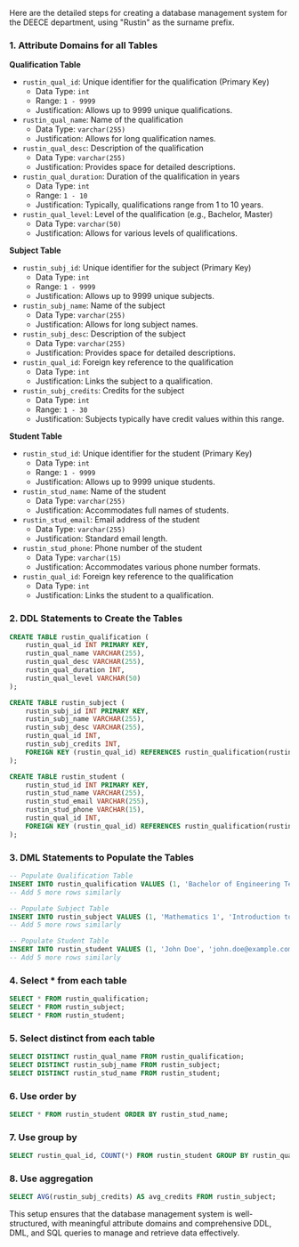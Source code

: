 Here are the detailed steps for creating a database management system for the DEECE department, using "Rustin" as the surname prefix.

### 1. Attribute Domains for all Tables

**Qualification Table**
- `rustin_qual_id`: Unique identifier for the qualification (Primary Key)
  - Data Type: `int`
  - Range: `1 - 9999`
  - Justification: Allows up to 9999 unique qualifications.
- `rustin_qual_name`: Name of the qualification
  - Data Type: `varchar(255)`
  - Justification: Allows for long qualification names.
- `rustin_qual_desc`: Description of the qualification
  - Data Type: `varchar(255)`
  - Justification: Provides space for detailed descriptions.
- `rustin_qual_duration`: Duration of the qualification in years
  - Data Type: `int`
  - Range: `1 - 10`
  - Justification: Typically, qualifications range from 1 to 10 years.
- `rustin_qual_level`: Level of the qualification (e.g., Bachelor, Master)
  - Data Type: `varchar(50)`
  - Justification: Allows for various levels of qualifications.

**Subject Table**
- `rustin_subj_id`: Unique identifier for the subject (Primary Key)
  - Data Type: `int`
  - Range: `1 - 9999`
  - Justification: Allows up to 9999 unique subjects.
- `rustin_subj_name`: Name of the subject
  - Data Type: `varchar(255)`
  - Justification: Allows for long subject names.
- `rustin_subj_desc`: Description of the subject
  - Data Type: `varchar(255)`
  - Justification: Provides space for detailed descriptions.
- `rustin_qual_id`: Foreign key reference to the qualification
  - Data Type: `int`
  - Justification: Links the subject to a qualification.
- `rustin_subj_credits`: Credits for the subject
  - Data Type: `int`
  - Range: `1 - 30`
  - Justification: Subjects typically have credit values within this range.

**Student Table**
- `rustin_stud_id`: Unique identifier for the student (Primary Key)
  - Data Type: `int`
  - Range: `1 - 9999`
  - Justification: Allows up to 9999 unique students.
- `rustin_stud_name`: Name of the student
  - Data Type: `varchar(255)`
  - Justification: Accommodates full names of students.
- `rustin_stud_email`: Email address of the student
  - Data Type: `varchar(255)`
  - Justification: Standard email length.
- `rustin_stud_phone`: Phone number of the student
  - Data Type: `varchar(15)`
  - Justification: Accommodates various phone number formats.
- `rustin_qual_id`: Foreign key reference to the qualification
  - Data Type: `int`
  - Justification: Links the student to a qualification.

### 2. DDL Statements to Create the Tables

```sql
CREATE TABLE rustin_qualification (
    rustin_qual_id INT PRIMARY KEY,
    rustin_qual_name VARCHAR(255),
    rustin_qual_desc VARCHAR(255),
    rustin_qual_duration INT,
    rustin_qual_level VARCHAR(50)
);

CREATE TABLE rustin_subject (
    rustin_subj_id INT PRIMARY KEY,
    rustin_subj_name VARCHAR(255),
    rustin_subj_desc VARCHAR(255),
    rustin_qual_id INT,
    rustin_subj_credits INT,
    FOREIGN KEY (rustin_qual_id) REFERENCES rustin_qualification(rustin_qual_id)
);

CREATE TABLE rustin_student (
    rustin_stud_id INT PRIMARY KEY,
    rustin_stud_name VARCHAR(255),
    rustin_stud_email VARCHAR(255),
    rustin_stud_phone VARCHAR(15),
    rustin_qual_id INT,
    FOREIGN KEY (rustin_qual_id) REFERENCES rustin_qualification(rustin_qual_id)
);
```

### 3. DML Statements to Populate the Tables

```sql
-- Populate Qualification Table
INSERT INTO rustin_qualification VALUES (1, 'Bachelor of Engineering Technology', 'Engineering Technology Program', 4, 'Bachelor');
-- Add 5 more rows similarly

-- Populate Subject Table
INSERT INTO rustin_subject VALUES (1, 'Mathematics 1', 'Introduction to Mathematics', 1, 10);
-- Add 5 more rows similarly

-- Populate Student Table
INSERT INTO rustin_student VALUES (1, 'John Doe', 'john.doe@example.com', '1234567890', 1);
-- Add 5 more rows similarly
```

### 4. Select * from each table

```sql
SELECT * FROM rustin_qualification;
SELECT * FROM rustin_subject;
SELECT * FROM rustin_student;
```

### 5. Select distinct from each table

```sql
SELECT DISTINCT rustin_qual_name FROM rustin_qualification;
SELECT DISTINCT rustin_subj_name FROM rustin_subject;
SELECT DISTINCT rustin_stud_name FROM rustin_student;
```

### 6. Use order by

```sql
SELECT * FROM rustin_student ORDER BY rustin_stud_name;
```

### 7. Use group by

```sql
SELECT rustin_qual_id, COUNT(*) FROM rustin_student GROUP BY rustin_qual_id;
```

### 8. Use aggregation

```sql
SELECT AVG(rustin_subj_credits) AS avg_credits FROM rustin_subject;
```

This setup ensures that the database management system is well-structured, with meaningful attribute domains and comprehensive DDL, DML, and SQL queries to manage and retrieve data effectively.
